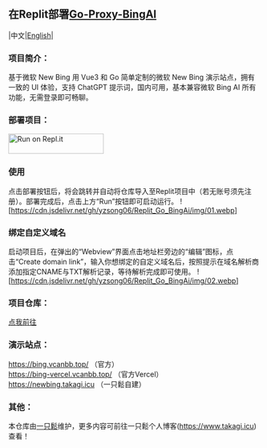 ## 在Replit部署[Go-Proxy-BingAI](https://github.com/adams549659584/go-proxy-bingai)

|中文|[English](https://github.com/yzsong06/Replit_Go_BingAi/blob/main/README-en.md)|

### 项目简介：
基于微软 New Bing 用 Vue3 和 Go 简单定制的微软 New Bing 演示站点，拥有一致的 UI 体验，支持 ChatGPT 提示词，国内可用，基本兼容微软 Bing AI 所有功能，无需登录即可畅聊。

### 部署项目：
<a href="https://repl.it/github/yzsong06/Replit_Go_BingAi">
  <img alt="Run on Repl.it" src="https://repl.it/badge/github/yzsong06/Replit_Go_BingAi" style="height: 40px; width: 190px;" />
</a>

### 使用
点击部署按钮后，将会跳转并自动将仓库导入至Replit项目中（若无账号须先注册）。部署完成后，点击上方“Run”按钮即可启动运行。
![https://cdn.jsdelivr.net/gh/yzsong06/Replit_Go_BingAi/img/01.webp]

### 绑定自定义域名
启动项目后，在弹出的“Webview”界面点击地址栏旁边的“编辑”图标，点击“Create domain link”，输入你想绑定的自定义域名后，按照提示在域名解析商添加指定CNAME与TXT解析记录，等待解析完成即可使用。
![https://cdn.jsdelivr.net/gh/yzsong06/Replit_Go_BingAi/img/02.webp]

### 项目仓库：
[点我前往](https://github.com/adams549659584/go-proxy-bingai)

### 演示站点：
https://bing.vcanbb.top/ （官方）  
https://bing-vercel.vcanbb.top/ （官方Vercel）  
https://newbing.takagi.icu （一只鬆自建）  

### 其他：
本仓库由[一只鬆](https://github.com/yzsong06)维护，更多内容可前往一只鬆个人博客(https://www.takagi.icu) 查看！
